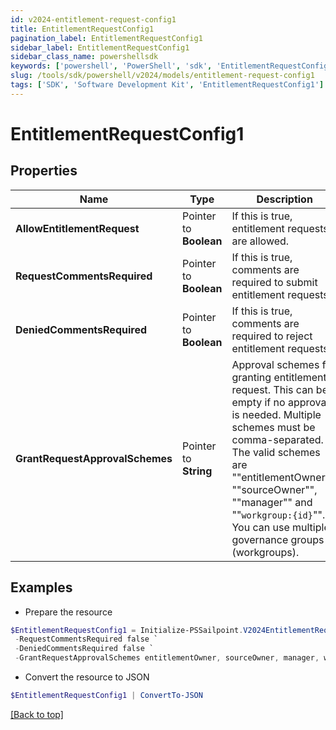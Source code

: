 ```yaml
---
id: v2024-entitlement-request-config1
title: EntitlementRequestConfig1
pagination_label: EntitlementRequestConfig1
sidebar_label: EntitlementRequestConfig1
sidebar_class_name: powershellsdk
keywords: ['powershell', 'PowerShell', 'sdk', 'EntitlementRequestConfig1'] 
slug: /tools/sdk/powershell/v2024/models/entitlement-request-config1
tags: ['SDK', 'Software Development Kit', 'EntitlementRequestConfig1']
---
```



# EntitlementRequestConfig1

## Properties

Name | Type | Description | Notes
------------ | ------------- | ------------- | -------------
**AllowEntitlementRequest** |  Pointer to **Boolean** | If this is true, entitlement requests are allowed. | [optional] [default to $false]
**RequestCommentsRequired** |  Pointer to **Boolean** | If this is true, comments are required to submit entitlement requests. | [optional] [default to $false]
**DeniedCommentsRequired** |  Pointer to **Boolean** | If this is true, comments are required to reject entitlement requests. | [optional] [default to $false]
**GrantRequestApprovalSchemes** |  Pointer to **String** | Approval schemes for granting entitlement request. This can be empty if no approval is needed. Multiple schemes must be comma-separated. The valid schemes are ""entitlementOwner"", ""sourceOwner"", ""manager"" and ""`workgroup:{id}`"". You can use multiple governance groups (workgroups).  | [optional] [default to "sourceOwner"]

## Examples

- Prepare the resource
```powershell
$EntitlementRequestConfig1 = Initialize-PSSailpoint.V2024EntitlementRequestConfig1  -AllowEntitlementRequest true `
 -RequestCommentsRequired false `
 -DeniedCommentsRequired false `
 -GrantRequestApprovalSchemes entitlementOwner, sourceOwner, manager, workgroup:2c918084660f45d6016617daa9210584
```

- Convert the resource to JSON
```powershell
$EntitlementRequestConfig1 | ConvertTo-JSON
```


[[Back to top]](#) 


